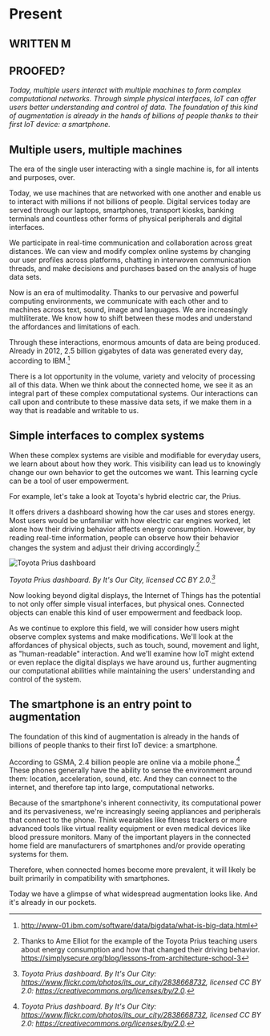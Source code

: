 # Present
## WRITTEN M
## PROOFED?

*Today, multiple users interact with multiple machines to form complex computational networks. Through simple physical interfaces, IoT can offer users better understanding and control of data. The foundation of this kind of augmentation is already in the hands of billions of people thanks to their first IoT device: a smartphone.* 

## Multiple users, multiple machines

The era of the single user interacting with a single machine is, for all intents and purposes, over. 

Today, we use machines that are networked with one another and enable us to interact with millions if not billions of people. Digital services today are served through our laptops, smartphones, transport kiosks, banking terminals and countless other forms of physical peripherals and digital interfaces. 

We participate in real-time communication and collaboration across great distances. We can view and modify complex online systems by changing our user profiles across platforms, chatting in interwoven communication threads, and make decisions and purchases based on the analysis of huge data sets. 

Now is an era of multimodality. Thanks to our pervasive and powerful computing environments, we communicate with each other and to machines across text, sound, image and languages. We are increasingly multiliterate. We know how to shift between these modes and understand the affordances and limitations of each.     

Through these interactions, enormous amounts of data are being produced. Already in 2012, 2.5 billion gigabytes of data was generated every day, according to IBM.[^1]

There is a lot opportunity in the volume, variety and velocity of processing all of this data. When we think about the connected home, we see it as an integral part of these complex computational systems. Our interactions can call upon and contribute to these massive data sets, if we make them in a way that is readable and writable to us.  


## Simple interfaces to complex systems

When these complex systems are visible and modifiable for everyday users, we learn about about how they work. This visibility can lead us to knowingly change our own behavior to get the outcomes we want. This learning cycle can be a tool of user empowerment.

For example, let's take a look at Toyota's hybrid electric car, the Prius. 

It offers drivers a dashboard showing how the car uses and stores energy. Most users would be unfamiliar with how electric car engines worked, let alone how their driving behavior affects energy consumption. However, by reading real-time information, people can observe how their behavior changes the system and adjust their driving accordingly.[^2]  

![Toyota Prius dashboard](https://raw.githubusercontent.com/understanding-the-connected-home/book/master/img/prius_dashboard.jpg)

_Toyota Prius dashboard. By It's Our City, licensed CC BY 2.0.[^3]_

Now looking beyond digital displays, the Internet of Things has the potential to not only offer simple visual interfaces, but physical ones. Connected objects can enable this kind of user empowerment and feedback loop. 

As we continue to explore this field, we will consider how users might observe complex systems and make modifications. We'll look at the affordances of physical objects, such as touch, sound, movement and light, as "human-readable" interaction. And we'll examine how IoT might extend or even replace the digital displays we have around us, further augmenting our computational abilities while maintaining the users' understanding and control of the system.  

## The smartphone is an entry point to augmentation

The foundation of this kind of augmentation is already in the hands of billions of people thanks to their first IoT device: a smartphone.

According to GSMA, 2.4 billion people are online via a mobile phone.[^3] These phones generally have the ability to sense the environment around them: location, acceleration, sound, etc. And they can connect to the internet, and therefore tap into large, computational networks.  

Because of the smartphone's inherent connectivity, its computational power and its pervasiveness, we're increasingly seeing appliances and peripherals that connect to the phone. Think wearables like fitness trackers or more advanced tools like virtual reality equipment or even medical devices like blood pressure monitors. Many of the important players in the connected home field are manufacturers of smartphones and/or provide operating systems for them. 

Therefore, when connected homes become more prevalent, it will likely be built primarily in compatibility with smartphones. 

Today we have a glimpse of what widespread augmentation looks like. And it's already in our pockets. 

[^1]: http://www-01.ibm.com/software/data/bigdata/what-is-big-data.html
[^2]: Thanks to Ame Elliot for the example of the Toyota Prius teaching users about energy consumption and how that changed their driving behavior. https://simplysecure.org/blog/lessons-from-architecture-school-3
[^3]: _Toyota Prius dashboard. By It's Our City: https://www.flickr.com/photos/its_our_city/2838668732, licensed CC BY 2.0: https://creativecommons.org/licenses/by/2.0._
[^4]: http://www.gsma.com/mobilefordevelopment/programmes/connected-society
